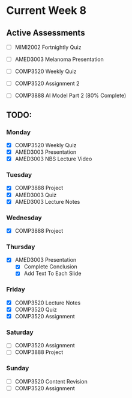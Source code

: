 # Current Week 8

## Active Assessments

- [ ] MIMI2002 Fortnightly Quiz

- [ ] AMED3003 Melanoma Presentation

- [ ] COMP3520 Weekly Quiz
- [ ] COMP3520 Assignment 2

- [ ] COMP3888 AI Model Part 2 (80% Complete)

## TODO:

### Monday

- [x] COMP3520 Weekly Quiz
- [x] AMED3003 Presentation
- [x] AMED3003 NBS Lecture Video

### Tuesday

- [x] COMP3888 Project
- [x] AMED3003 Quiz
- [x] AMED3003 Lecture Notes

### Wednesday

- [x] COMP3888 Project

### Thursday

- [x] AMED3003 Presentation
  - [x] Complete Conclusion
  - [x] Add Text To Each Slide

### Friday

- [x] COMP3520 Lecture Notes
- [x] COMP3520 Quiz
- [x] COMP3520 Assignment

### Saturday

- [ ] COMP3520 Assignment
- [ ] COMP3888 Project

### Sunday

- [ ] COMP3520 Content Revision
- [ ] COMP3520 Assignment
